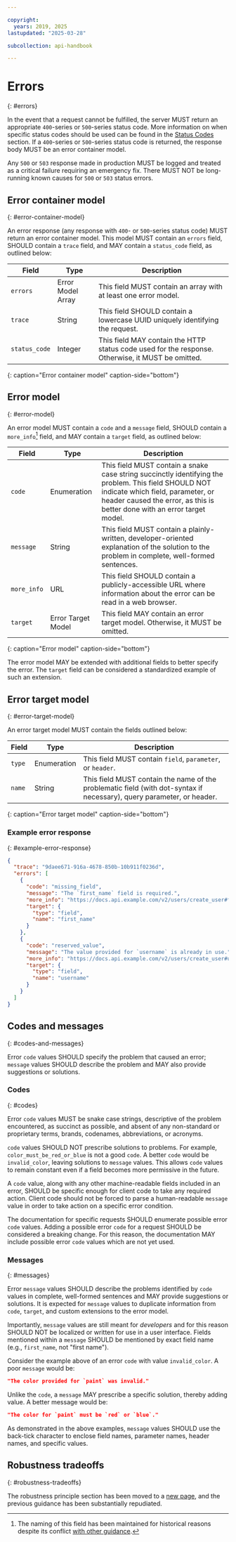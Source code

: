 ```yaml
---

copyright:
  years: 2019, 2025
lastupdated: "2025-03-28"

subcollection: api-handbook

---
```


# Errors
{: #errors}

In the event that a request cannot be fulfilled, the server MUST return an appropriate `400`-series
or `500`-series status code. More information on when specific status codes should be used can be
found in the [Status Codes](/docs/api-handbook?topic=api-handbook-status-codes) section. If a `400`-series or
`500`-series status code is returned, the response body MUST be an error container model.

Any `500` or `503` response made in production MUST be logged and treated as a critical failure
requiring an emergency fix. There MUST NOT be long-running known causes for `500` or `503` status
errors.

## Error container model
{: #error-container-model}

An error response (any response with `400`- or `500`-series status code) MUST return an error
container model. This model MUST contain an `errors` field, SHOULD contain a `trace` field, and MAY
contain a `status_code` field, as outlined below:

| Field | Type | Description |
| ----- | ---- | ----------- |
| `errors` | Error Model Array | This field MUST contain an array with at least one error model. |
| `trace` | String | This field SHOULD contain a lowercase UUID uniquely identifying the request. |
| `status_code` | Integer | This field MAY contain the HTTP status code used for the response. Otherwise, it MUST be omitted. |
{: caption="Error container model" caption-side="bottom"}

## Error model
{: #error-model}

An error model MUST contain a `code` and a `message` field, SHOULD contain a `more_info`[^more-info]
field, and MAY contain a `target` field, as outlined below:

| Field | Type | Description |
| ----- | ---- | ----------- |
| `code` | Enumeration | This field MUST contain a snake case string succinctly identifying the problem. This field SHOULD NOT indicate which field, parameter, or header caused the error, as this is better done with an error target model. |
| `message` | String | This field MUST contain a plainly-written, developer-oriented explanation of the solution to the problem in complete, well-formed sentences. |
| `more_info` | URL | This field SHOULD contain a publicly-accessible URL where information about the error can be read in a web browser. |
| `target` | Error Target Model | This field MAY contain an error target model. Otherwise, it MUST be omitted. |
{: caption="Error model" caption-side="bottom"}

The error model MAY be extended with additional fields to better specify the error. The `target`
field can be considered a standardized example of such an extension.

[^more-info]: The naming of this field has been maintained for historical reasons despite its
   conflict [with other guidance](/docs/api-handbook?topic=api-handbook-terminology#construction).


## Error target model
{: #error-target-model}

An error target model MUST contain the fields outlined below:

| Field | Type | Description |
| ----- | ---- | ----------- |
| `type` | Enumeration | This field MUST contain `field`, `parameter`, or `header`. |
| `name` | String | This field MUST contain the name of the problematic field (with dot-syntax if necessary), query parameter, or header. |
{: caption="Error target model" caption-side="bottom"}

### Example error response
{: #example-error-response}

```json
{
  "trace": "9daee671-916a-4678-850b-10b911f0236d",
  "errors": [
    {
      "code": "missing_field",
      "message": "The `first_name` field is required.",
      "more_info": "https://docs.api.example.com/v2/users/create_user#first_name",
      "target": {
        "type": "field",
        "name": "first_name"
      }
    },
    {
      "code": "reserved_value",
      "message": "The value provided for `username` is already in use.",
      "more_info": "https://docs.api.example.com/v2/users/create_user#username",
      "target": {
        "type": "field",
        "name": "username"
      }
    }
  ]
}
```

## Codes and messages
{: #codes-and-messages}

Error `code` values SHOULD specify the problem that caused an error; `message` values SHOULD
describe the problem and MAY also provide suggestions or solutions.

### Codes
{: #codes}

Error `code` values MUST be snake case strings, descriptive of the problem encountered, as succinct
as possible, and absent of any non-standard or proprietary terms, brands, codenames, abbreviations,
or acronyms.

`code` values SHOULD NOT prescribe solutions to problems. For example, `color_must_be_red_or_blue`
is not a good `code`. A better `code` would be `invalid_color`, leaving solutions to `message`
values. This allows `code` values to remain constant even if a field becomes more permissive in the
future.

A `code` value, along with any other machine-readable fields included in an error, SHOULD be
specific enough for client code to take any required action. Client code should not be forced to
parse a human-readable `message` value in order to take action on a specific error condition.

The documentation for specific requests SHOULD enumerate possible error `code` values. Adding a
possible error `code` for a request SHOULD be considered a breaking change. For this reason, the
documentation MAY include possible error `code` values which are not yet used.

### Messages
{: #messages}

Error `message` values SHOULD describe the problems identified by `code` values in complete,
well-formed sentences and MAY provide suggestions or solutions. It is expected for `message` values
to duplicate information from `code`, `target`, and custom extensions to the error model.

Importantly, `message` values are still meant for _developers_ and for this reason SHOULD NOT be
localized or written for use in a user interface. Fields mentioned within a `message` SHOULD be
mentioned by exact field name (e.g., `first_name`, not "first name").

Consider the example above of an error `code` with value `invalid_color`. A poor `message` would be:

```json
"The color provided for `paint` was invalid."
```

Unlike the `code`, a `message` MAY prescribe a specific solution, thereby adding value. A better
message would be:

```json
"The color for `paint` must be `red` or `blue`."
```

As demonstrated in the above examples, `message` values SHOULD use the back-tick character to
enclose field names, parameter names, header names, and specific values.

## Robustness tradeoffs
{: #robustness-tradeoffs}

The robustness principle section has been moved to a [new page](/docs/api-handbook?topic=api-handbook-robustness), and
the previous guidance has been substantially repudiated.
